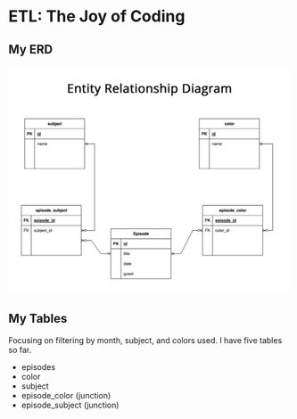 # ETL: The Joy of Coding

## My ERD
![alt text](image.png)

## My Tables
Focusing on filtering by month, subject, and colors used.
I have five tables so far.
* episodes
* color
* subject
* episode_color (junction)
* episode_subject (junction)
